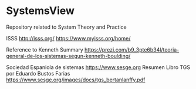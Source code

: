 # SystemsView
Repository related to System Theory and Practice

ISSS
http://isss.org/
https://www.myisss.org/home/

Reference to Kenneth Summary
https://prezi.com/b9_3pte6b34l/teoria-general-de-los-sistemas-segun-kenneth-boulding/

Sociedad Espaniola de sistemas
https://www.sesge.org
Resumen Libro TGS por Eduardo Bustos Farias
https://www.sesge.org/images/docs/tgs_bertanlanffy.pdf
